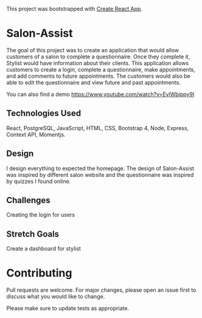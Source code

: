 This project was bootstrapped with [Create React App](https://github.com/facebook/create-react-app).

# Salon-Assist 

The goal of this project was to create an application that would allow customers of a salon to complete a questionnaire. Once they complete it, Stylist would have information about their clients. This application allows customers to create a login, complete a questionnaire, make appointments, and add comments to future appointments. The customers would also be able to edit the questionnaire and view future and past appointments.

You can also find a demo https://www.youtube.com/watch?v=EylWbippy9I

## Technologies Used
React, PostgreSQL, JavaScript, HTML, CSS, Bootstrap 4, Node, Express, Context API, Momentjs.

## Design 
I design everything to expected the homepage. The design of Salon-Assist was inspired by different salon website and the questionnaire was inspired by quizzes I found online. 

## Challenges
Creating the login for users

## Stretch Goals
Create a dashboard for stylist 

# Contributing
Pull requests are welcome. For major changes, please open an issue first to discuss what you would like to change.

Please make sure to update tests as appropriate.









